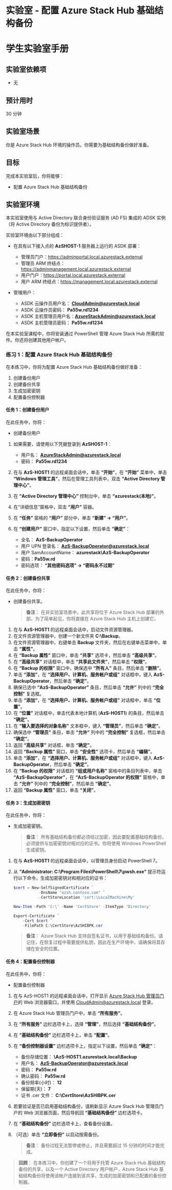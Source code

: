 ﻿---
lab:
    title: '实验室：配置 Azure Stack Hub 基础结构备份'
    module: '模块 5：管理基础结构'
---

# 实验室 - 配置 Azure Stack Hub 基础结构备份
# 学生实验室手册

## 实验室依赖项

- 无

## 预计用时

30 分钟

## 实验室场景

你是 Azure Stack Hub 环境的操作员。你需要为基础结构备份做好准备。 

## 目标

完成本实验室后，你将能够：

- 配置 Azure Stack Hub 基础结构备份

## 实验室环境 

本实验室使用与 Active Directory 联合身份验证服务 (AD FS) 集成的 ADSK 实例（将 Active Directory 备份为标识提供者）。 

实验室环境由以下部分组成：

- 在具有以下接入点的 **AzSHOST-1** 服务器上运行的 ASDK 部署：

  - 管理员门户：https://adminportal.local.azurestack.external
  - 管理员 ARM 终结点：https://adminmanagement.local.azurestack.external
  - 用户门户：https://portal.local.azurestack.external
  - 用户 ARM 终结点：https://management.local.azurestack.external

- 管理用户：

  - ASDK 云操作员用户名： **CloudAdmin@azurestack.local**
  - ASDK 云操作员密码： **Pa55w.rd1234**
  - ASDK 主机管理员用户名：**AzureStackAdmin@azurestack.local**
  - ASDK 主机管理员密码： **Pa55w.rd1234**

在本实验室课程中，你将安装通过 PowerShell 管理 Azure Stack Hub 所需的软件。你还将创建其他用户帐户。

### 练习 1：配置 Azure Stack Hub 基础结构备份

在本练习中，你将为配置 Azure Stack Hub 基础结构备份做好准备：

1. 创建备份用户
1. 创建备份共享
1. 生成加密密钥
1. 配置备份控制器

#### 任务 1：创建备份用户

在此任务中，你将：

- 创建备份用户

1. 如果需要，请使用以下凭据登录到 **AzSHOST-1**：

    - 用户名： **AzureStackAdmin@azurestack.local**
    - 密码： **Pa55w.rd1234**

1. 在与 **AzS-HOST1** 的远程桌面会话中，单击 **“开始”**，在 **“开始”** 菜单中，单击 **“Windows 管理工具”**，然后在管理工具列表中，双击 **“Active Directory 管理中心”**。
1. 在 **“Active Directory 管理中心”** 控制台中，单击 **“azurestack(本地)”**。
1. 在“详细信息”窗格中，双击 **“用户”** 容器。
1. 在 **“任务”** 窗格的 **“用户”** 部分中，单击 **“新建” -> “用户”**。
1. 在 **“创建用户”** 窗口中，指定以下设置，然后单击 **“确定”**： 

    - 全名： **AzS-BackupOperator**
    - 用户 UPN 登录名： **AzS-BackupOperator@azurestack.local**
    - 用户 SamAccountName： **azurestack\AzS-BackupOperator**
    - 密码：**Pa55w.rd**
    - 密码选项： **“其他密码选项” -> “密码永不过期”**

#### 任务 2：创建备份共享

在此任务中，你将：

- 创建备份共享。 

    >**备注**： 在非实验室场景中，此共享将位于 Azure Stack Hub 部署的外部。为了简单起见，你将直接在 Azure Stack Hub 主机上创建它。

1. 在与 **AzS-HOST1** 的远程桌面会话中，启动文件资源管理器。 
1. 在文件资源管理器中，创建一个新文件夹 **C:\\Backup**。
1. 在文件资源管理器中，右键单击 **Backup** 文件夹，然后在右键单击菜单中，单击 **“属性”**。
1. 在 **“Backup 属性”** 窗口中，单击 **“共享”** 选项卡，然后单击 **“高级共享”**。
1. 在 **“高级共享”** 对话框中，单击 **“共享此文件夹”**，然后单击 **“权限”**。
1. 在 **“Backup 的权限”** 窗口中，确保选中 **“所有人”** 条目，然后单击 **“删除”**。
1. 单击 **“添加”**，在 **“选择用户、计算机、服务帐户或组”** 对话框中，键入 **AzS-BackupOperator**，然后单击 **“确定”**。
1. 确保已选中 **“AzS-BackupOperator”** 条目，然后单击 **“允许”** 列中的 **“完全控制”** 复选框。
1. 单击 **“添加”**，在 **“选择用户、计算机、服务帐户或组”** 对话框中，单击 **“位置”**。
1. 在 **“位置”** 对话框中，单击代表本地计算机 (**AzS-HOST1**) 的条目，然后单击 **“确定”**。
1. 在 **“输入要选择的对象名称”** 文本框中，键入 **“管理员”**，然后单击 **“确定”**。
1. 确保选中 **“管理员”** 条目，单击 **“允许”** 列中的 **“完全控制”** 复选框，然后单击 **“确定”**。
1. 返回 **“高级共享”** 对话框，单击 **“确定”**。
1. 返回 **“Backup 属性”** 窗口，单击 **“安全性”** 选项卡，然后单击 **“编辑”**。
1. 单击 **“添加”**，在 **“选择用户、计算机、服务帐户或组”** 对话框中，键入 **AzS-BackupOperator**，然后单击 **“确定”**。
1. 在 **“Backup 的权限”** 对话框的 **“组或用户名称”** 窗格中的条目列表中，单击 **“AzS-BackupOperator”**，在 **“AzS-BackupOperator 的权限”** 窗格中，单击 **“允许”** 列中的 **“完全控制”**，然后单击 **“确定”**。 
1. 返回 **“Backup 属性”** 窗口，单击 **“关闭”**。

#### 任务 3：生成加密密钥

在此任务中，你将：

- 生成加密密钥。 

    >**备注**： 所有基础结构备份都必须经过加密，因此要配置基础结构备份，必须提供与加密密钥对相对应的证书。你将使用 Windows PowerShell 生成密钥。 

1. 在与 **AzS-HOST1** 的远程桌面会话中，以管理员身份启动 PowerShell 7。
1. 从 **“Administrator: C:\Program Files\PowerShell\7\pwsh.exe”** 提示符运行以下命令，生成加密密钥对和相对应的证书：
    
    ```powershell
    $cert = New-SelfSignedCertificate `
               -DnsName "azsh.contoso.com" `
               -CertStoreLocation 'cert:\LocalMachine\My'

    New-Item -Path 'C:\' -Name 'CertStore' -ItemType 'Directory'

    Export-Certificate `
        -Cert $cert `
        -FilePath C:\CertStore\AzSHIBPK.cer 
    ```

    >**备注**： Azure Stack Hub 支持自签名证书，以用于基础结构备份。请记住，在恢复过程中需要提供私钥，因此在生产环境中，请确保将其存储在安全的位置。


#### 任务 4：配置备份控制器

在此任务中，你将：

- 配置备份控制器

1. 在与 AzS-HOST1 的远程桌面会话中，打开显示 [Azure Stack Hub 管理员门户](https://adminportal.local.azurestack.external/)的 Web 浏览器窗口，并使用 CloudAdmin@azurestack.local 登录。
1. 在 Azure Stack Hub 管理员门户中，单击 **“所有服务”**。
1. 在 **“所有服务”** 边栏选项卡上，选择 **“管理”**，然后选择 **“基础结构备份”**。 
1. 在 **“基础结构备份”** 边栏选项卡上，单击 **“配置”**。
1. 在 **“备份控制器设置”** 边栏选项卡上，指定以下设置，然后单击 **“确定”**：

    - 备份存储位置： **\\AzS-HOST1.azurestack.local\Backup**
    - 用户名： **AzS-BackupOperator@azurestack.local**
    - 密码： **Pa55w.rd**
    - 确认密码： **Pa55w.rd**
    - 备份频率(小时)： **12**
    - 保留期(天)： **7**
    - 证书 .cer 文件： **C:\CertStore\AzSHIBPK.cer**

1. 若要验证是否已启用基础结构备份，请刷新显示 Azure Stack Hub 管理员门户的 Web 浏览器页面，然后导航回 **“基础结构备份”** 边栏选项卡。
1. 在 **“基础结构备份”** 边栏选项卡上，查看备份设置。
1. （可选）单击 **“立即备份”** 以启动按需备份。

    >**备注**： 备份过程无法暂停或停止，并且需要超过 15 分钟的时间才能完成。

>**回顾**： 在本练习中，你创建了一个将用于托管 Azure Stack Hub 基础结构备份的共享，以及一个 Active Directory 用户帐户，Azure Stack Hub 基础结构备份将使用该帐户连接到该共享、生成的加密密钥和已配置的备份控制器。 